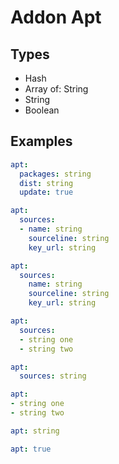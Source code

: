 # Addon Apt



## Types

* Hash
* Array of: String
* String
* Boolean



## Examples

```yaml
apt:
  packages: string
  dist: string
  update: true
```

```yaml
apt:
  sources:
  - name: string
    sourceline: string
    key_url: string
```

```yaml
apt:
  sources:
    name: string
    sourceline: string
    key_url: string
```

```yaml
apt:
  sources:
  - string one
  - string two
```

```yaml
apt:
  sources: string
```

```yaml
apt:
- string one
- string two
```

```yaml
apt: string

```

```yaml
apt: true

```
